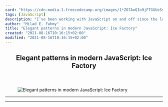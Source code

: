 ```yaml
---
card: "https://cdn-media-1.freecodecamp.org/images/1*ZO7AoQIo9jFTGGUeSsFxuQ.jpeg"
tags: [JavaScript]
description: "I’ve been working with JavaScript on and off since the late n"
author: "Milad E. Fahmy"
title: "Elegant patterns in modern JavaScript: Ice Factory"
created: "2021-08-16T10:16:15+02:00"
modified: "2021-08-16T10:16:15+02:00"
---
```

<div class="site-wrapper">
<main id="site-main" class="site-main outer">
<div class="inner">
<article class="post-full post tag-javascript tag-software-development tag-web-development tag-programming tag-learning-to-code ">
<header class="post-full-header">
<h1 class="post-full-title">Elegant patterns in modern JavaScript: Ice Factory</h1>
</header>
<figure class="post-full-image">
<picture>
<source media="(max-width: 700px)" sizes="1px" srcset="data:image/gif;base64,R0lGODlhAQABAIAAAAAAAP///yH5BAEAAAAALAAAAAABAAEAAAIBRAA7 1w">
<source media="(min-width: 701px)" sizes="(max-width: 800px) 400px,
(max-width: 1170px) 700px,
1400px" srcset="https://cdn-media-1.freecodecamp.org/images/1*ZO7AoQIo9jFTGGUeSsFxuQ.jpeg 300w,
https://cdn-media-1.freecodecamp.org/images/1*ZO7AoQIo9jFTGGUeSsFxuQ.jpeg 600w,
https://cdn-media-1.freecodecamp.org/images/1*ZO7AoQIo9jFTGGUeSsFxuQ.jpeg 1000w,
https://cdn-media-1.freecodecamp.org/images/1*ZO7AoQIo9jFTGGUeSsFxuQ.jpeg 2000w">
<img onerror="this.style.display='none'" src="https://cdn-media-1.freecodecamp.org/images/1*ZO7AoQIo9jFTGGUeSsFxuQ.jpeg" alt="Elegant patterns in modern JavaScript: Ice Factory">
</picture>
</figure>
<section class="post-full-content">
<div class="post-content">
</div>
<hr>
<hr>
</section>
</article>
</div>
</main>
</div>
<!-- Google Tag Manager (noscript) -->
<!-- End Google Tag Manager (noscript) -->
